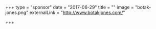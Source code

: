 +++
type = "sponsor"
date = "2017-06-29"
title = ""
image = "botak-jones.png"
externalLink = "http://www.botakjones.com/"

+++

